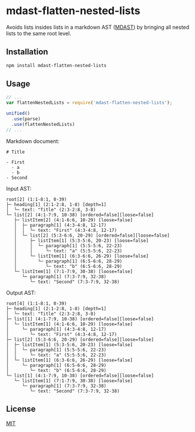 # mdast-flatten-nested-lists

Avoids lists insides lists in a markdown AST ([MDAST](https://github.com/syntax-tree/mdast)) by bringing all nested lists to the same
root level.

## Installation

```sh
npm install mdast-flatten-nested-lists
```

## Usage

```js
// ...
var flattenNestedLists = require('mdast-flatten-nested-lists');

unified()
  .use(parse)
  .use(flattenNestedLists)
// ...
```

Markdown document:

```
# Title

- First
  - a
  - b
- Second
```

Input AST:

```
root[2] (1:1-8:1, 0-39)
├─ heading[1] (2:1-2:8, 1-8) [depth=1]
│  └─ text: "Title" (2:3-2:8, 3-8)
└─ list[2] (4:1-7:9, 10-38) [ordered=false][loose=false]
   ├─ listItem[2] (4:1-6:6, 10-29) [loose=false]
   │  ├─ paragraph[1] (4:3-4:8, 12-17)
   │  │  └─ text: "First" (4:3-4:8, 12-17)
   │  └─ list[2] (5:3-6:6, 20-29) [ordered=false][loose=false]
   │     ├─ listItem[1] (5:3-5:6, 20-23) [loose=false]
   │     │  └─ paragraph[1] (5:5-5:6, 22-23)
   │     │     └─ text: "a" (5:5-5:6, 22-23)
   │     └─ listItem[1] (6:3-6:6, 26-29) [loose=false]
   │        └─ paragraph[1] (6:5-6:6, 28-29)
   │           └─ text: "b" (6:5-6:6, 28-29)
   └─ listItem[1] (7:1-7:9, 30-38) [loose=false]
      └─ paragraph[1] (7:3-7:9, 32-38)
         └─ text: "Second" (7:3-7:9, 32-38)
```

Output AST:

```
root[4] (1:1-8:1, 0-39)
├─ heading[1] (2:1-2:8, 1-8) [depth=1]
│  └─ text: "Title" (2:3-2:8, 3-8)
├─ list[1] (4:1-7:9, 10-38) [ordered=false][loose=false]
│  └─ listItem[1] (4:1-6:6, 10-29) [loose=false]
│     └─ paragraph[1] (4:3-4:8, 12-17)
│        └─ text: "First" (4:3-4:8, 12-17)
├─ list[2] (5:3-6:6, 20-29) [ordered=false][loose=false]
│  ├─ listItem[1] (5:3-5:6, 20-23) [loose=false]
│  │  └─ paragraph[1] (5:5-5:6, 22-23)
│  │     └─ text: "a" (5:5-5:6, 22-23)
│  └─ listItem[1] (6:3-6:6, 26-29) [loose=false]
│     └─ paragraph[1] (6:5-6:6, 28-29)
│        └─ text: "b" (6:5-6:6, 28-29)
└─ list[1] (4:1-7:9, 10-38) [ordered=false][loose=false]
   └─ listItem[1] (7:1-7:9, 30-38) [loose=false]
      └─ paragraph[1] (7:3-7:9, 32-38)
         └─ text: "Second" (7:3-7:9, 32-38)
```

## License

[MIT](LICENSE)